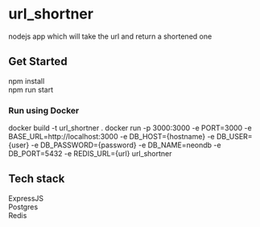 
  # url_shortner
  nodejs app which will take the url and return a shortened one
  
  ## Get Started  
  npm install       
  npm run start 

  ### Run using Docker 
  docker build -t url_shortner .
  docker run -p 3000:3000 -e PORT=3000 -e BASE_URL=http://localhost:3000 -e DB_HOST={hostname} -e DB_USER={user} -e DB_PASSWORD={password} -e DB_NAME=neondb -e DB_PORT=5432 -e REDIS_URL={url} url_shortner

  ## Tech stack 
  ExpressJS  
  Postgres        
  Redis
      